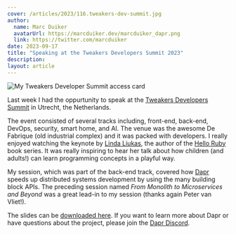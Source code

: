 ```yaml
---
cover: /articles/2023/116.tweakers-dev-summit.jpg
author:
  name: Marc Duiker
  avatarUrl: https://marcduiker.dev/marcduiker_dapr.png
  link: https://twitter.com/marcduiker
date: 2023-09-17
title: "Speaking at the Tweakers Developers Summit 2023"
description:
layout: article
---
```


![My Tweakers Developer Summit access card](/articles/2023/116.tweakers-dev-summit.jpg)

Last week I had the oppurtunity to speak at the [Tweakers Developers Summit](https://tweakers.net/partners/devsummit2023/1900/sprekerstracks/) in Utrecht, the Netherlands.

The event consisted of several tracks including, front-end, back-end, DevOps, security, smart home, and AI. The venue was the awesome De Fabrique (old industrial complex) and it was packed with developers. I really enjoyed watching the keynote by [Linda Liukas](http://lindaliukas.com/), the author of the [Hello Ruby](http://www.helloruby.com/) book series. It was really inspiring to hear her talk about how children (and adults!) can learn programming concepts in a playful way.

My session, which was part of the back-end track, covered how [Dapr](https://dapr.io) speeds up distributed systems development by using the many building block APIs. The preceding session named _From Monolith to Microservices and Beyond_ was a great lead-in to my session (thanks again Peter van Vliet!).

The slides can be <a href="/articles/2023/116.tweakers-dev-summit-presentation.pdf" target="_blank">downloaded here</a>. If you want to learn more about Dapr or have questions about the project, please join the [Dapr Discord](http://bit.ly/dapr-discord).
